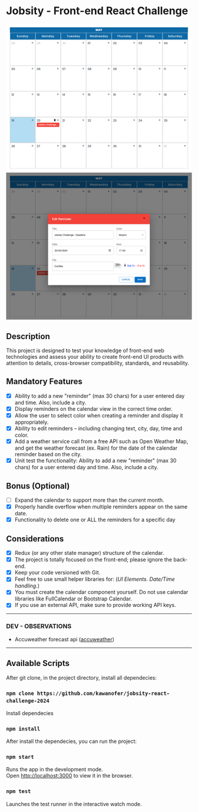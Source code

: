# Jobsity - Front-end React Challenge

<div>
    <img src="https://raw.githubusercontent.com/kawanofer/jobsity-react-challenge-2024/main/src/assets/calendar.png"/>
    <br/>
    <img src="https://raw.githubusercontent.com/kawanofer/jobsity-react-challenge-2024/main/src/assets/calendarModal.png"/>
</div>

## Description

This project is designed to test your knowledge of front-end web technologies and assess your ability to create front-end UI products with attention to details, cross-browser compatibility, standards, and reusability.

## Mandatory Features

- [x] Ability to add a new "reminder" (max 30 chars) for a user entered day and time. Also, include a city.
- [x] Display reminders on the calendar view in the correct time order.
- [x] Allow the user to select color when creating a reminder and display it appropriately.
- [x] Ability to edit reminders – including changing text, city, day, time and color.
- [x] Add a weather service call from a free API such as Open Weather Map, and get the weather forecast (ex. Rain) for the date of the calendar reminder based on the city.
- [x] Unit test the functionality: Ability to add a new "reminder" (max 30 chars) for a user entered day and time. Also, include a city.

## Bonus (Optional)

- [ ] Expand the calendar to support more than the current month.
- [x] Properly handle overflow when multiple reminders appear on the same date.
- [x] Functionality to delete one or ALL the reminders for a specific day

## Considerations

- [x] Redux (or any other state manager) structure of the calendar.
- [x] The project is totally focused on the front-end; please ignore the back-end.
- [x] Keep your code versioned with Git.
- [x] Feel free to use small helper libraries for: (_UI Elements._ _Date/Time handling._)
- [x] You must create the calendar component yourself. Do not use calendar libraries like FullCalendar or Bootstrap Calendar.
- [x] If you use an external API, make sure to provide working API keys.

---

### DEV - OBSERVATIONS

- Accuweather forecast api ([accuweather](http://dataservice.accuweather.com/))

---

## Available Scripts

After git clone, in the project directory, install all dependecies:

### `npm clone https://github.com/kawanofer/jobsity-react-challenge-2024`

Install dependecies

### `npm install`

After install the dependecies, you can run the project:

### `npm start`

Runs the app in the development mode.\
Open [http://localhost:3000](http://localhost:3000) to view it in the browser.

### `npm test`

Launches the test runner in the interactive watch mode.
